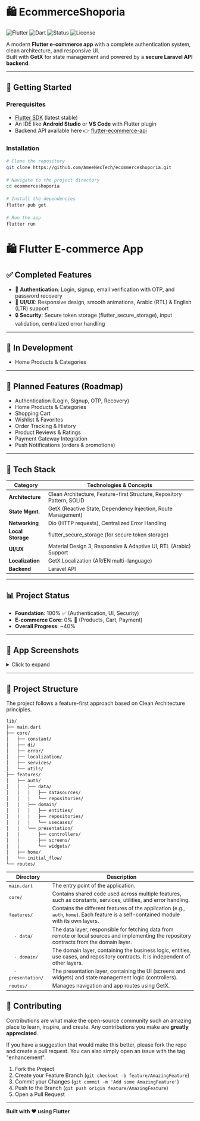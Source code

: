 # 🛍️ EcommerceShoporia

![Flutter](https://img.shields.io/badge/Flutter-3.22-blue?logo=flutter)
![Dart](https://img.shields.io/badge/Dart-Backend-green?logo=dart)
![Status](https://img.shields.io/badge/Status-In_Development-orange)
![License](https://img.shields.io/badge/License-MIT-green)

A modern **Flutter e-commerce app** with a complete authentication system, clean architecture, and responsive UI.  
Built with **GetX** for state management and powered by a **secure Laravel API backend**.  

---

## 🚀 Getting Started

### Prerequisites

- [Flutter SDK](https://flutter.dev/docs/get-started/install) (latest stable)
- An IDE like **Android Studio** or **VS Code** with Flutter plugin
- Backend API available here 👉 [flutter-ecommerce-api](https://github.com/AmeeNexTech/flutter-ecommerce-api)

### Installation

```sh
# Clone the repository
git clone https://github.com/AmeeNexTech/ecommerceshoporia.git

# Navigate to the project directory
cd ecommerceshoporia

# Install the dependencies
flutter pub get

# Run the app
flutter run

``` 

# 🛍️ Flutter E-commerce App

## ✅ Completed Features
- 🔐 **Authentication**: Login, signup, email verification with OTP, and password recovery  
- 🎨 **UI/UX**: Responsive design, smooth animations, Arabic (RTL) & English (LTR) support  
- 🔒 **Security**: Secure token storage (flutter_secure_storage), input validation, centralized error handling  

---

## 🔧 In Development
- Home Products & Categories   

---

## 🎯 Planned Features (Roadmap)
- Authentication (Login, Signup, OTP, Recovery)  
- Home Products & Categories  
- Shopping Cart  
- Wishlist & Favorites  
- Order Tracking & History  
- Product Reviews & Ratings  
- Payment Gateway Integration  
- Push Notifications (orders & promotions)  

---

## 🧰 Tech Stack

| Category         | Technologies & Concepts |
|------------------|--------------------------|
| **Architecture** | Clean Architecture, Feature-first Structure, Repository Pattern, SOLID |
| **State Mgmt.**  | GetX (Reactive State, Dependency Injection, Route Management) |
| **Networking**   | Dio (HTTP requests), Centralized Error Handling |
| **Local Storage**| flutter_secure_storage (for secure token storage) |
| **UI/UX**        | Material Design 3, Responsive & Adaptive UI, RTL (Arabic) Support |
| **Localization** | GetX Localization (AR/EN multi-language) |
| **Backend**      | Laravel API |

---

## 📊 Project Status
- **Foundation**: 100% ✅ (Authentication, UI, Security)  
- **E-commerce Core**: 0% 🔧 (Products, Cart, Payment)  
- **Overall Progress**: ~40%  

---

## 📱 App Screenshots

<details> <summary>Click to expand</summary>

🚀 **Splash Screen**  
<div align="center"><img src="assets/screenshots/01_splash_screen.png" width="300"></div>  

🌍 **Language Selection**  
<div align="center"><img src="assets/screenshots/02_language_selection.png" width="300"></div>  

📖 **Onboarding**  
<div align="center">  
<img src="assets/screenshots/03_onboarding_screen_1.png" width="300">  
<img src="assets/screenshots/04_onboarding_screen_2.png" width="300">  
<img src="assets/screenshots/05_onboarding_screen_3.png" width="300">  
</div>  

🔐 **Authentication**  
<div align="center">  
<img src="assets/screenshots/06_login_english.png" width="300">  
<img src="assets/screenshots/07_login_arabic.png" width="300">  
<img src="assets/screenshots/08_signup_english.png" width="300">  
<img src="assets/screenshots/09_signup_arabic.png" width="300">  
</div>  

🔑 **Password Recovery & OTP**  
<div align="center">  
<img src="assets/screenshots/10_recover_password_english.png" width="300">  
<img src="assets/screenshots/11_recover_password_arabic.png" width="300">  
<img src="assets/screenshots/12_verify_code_english.png" width="300">  
<img src="assets/screenshots/13_verify_code_arabic.png" width="300">  
</div>  

✅ **Success & Account Management**  
<div align="center">  
<img src="assets/screenshots/14_success_arabic.png" width="300">  
<img src="assets/screenshots/15_success_english.png" width="300">  
<img src="assets/screenshots/16_logout_english.png" width="300">  
<img src="assets/screenshots/17_logout_arabic.png" width="300">  
<img src="assets/screenshots/19_delete_account.png" width="300">  
</div>  

⚠️ **Error Handling**  
<div align="center"><img src="assets/screenshots/18_invalid_login.png" width="300"></div>  

</details>

---
## 📁 **Project Structure**

The project follows a feature-first approach based on Clean Architecture principles.

```
lib/
├── main.dart
├── core/
│   ├── constant/
│   ├── di/
│   ├── error/
│   ├── localization/
│   ├── services/
│   └── utils/
├── features/
│   ├── auth/
│   │   ├── data/
│   │   │   ├── datasources/
│   │   │   └── repositories/
│   │   ├── domain/
│   │   │   ├── entities/
│   │   │   ├── repositories/
│   │   │   └── usecases/
│   │   └── presentation/
│   │       ├── controllers/
│   │       ├── screens/
│   │       └── widgets/
│   ├── home/
│   └── initial_flow/
└── routes/
```

| Directory      | Description                                                                                                                                |
|----------------|--------------------------------------------------------------------------------------------------------------------------------------------|
| `main.dart`    | The entry point of the application.                                                                                                        |
| `core/`        | Contains shared code used across multiple features, such as constants, services, utilities, and error handling.                             |
| `features/`    | Contains the different features of the application (e.g., `auth`, `home`). Each feature is a self-contained module with its own layers.      |
| `  - data/`      | The data layer, responsible for fetching data from remote or local sources and implementing the repository contracts from the domain layer.    |
| `  - domain/`    | The domain layer, containing the business logic, entities, use cases, and repository contracts. It is independent of other layers.         |
| `  - presentation/` | The presentation layer, containing the UI (screens and widgets) and state management logic (controllers).                                  |
| `routes/`      | Manages navigation and app routes using GetX.                                                                                              |

## 🤝 **Contributing**

Contributions are what make the open-source community such an amazing place to learn, inspire, and create. Any contributions you make are **greatly appreciated**.

If you have a suggestion that would make this better, please fork the repo and create a pull request. You can also simply open an issue with the tag "enhancement".

1.  Fork the Project
2.  Create your Feature Branch (`git checkout -b feature/AmazingFeature`)
3.  Commit your Changes (`git commit -m 'Add some AmazingFeature'`)
4.  Push to the Branch (`git push origin feature/AmazingFeature`)
5.  Open a Pull Request

---

**Built with ❤️ using Flutter**